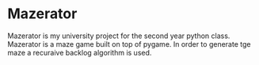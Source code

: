 # Mazerator
Mazerator is my university project for the second year python class. 
Mazerator is a maze game built on top of pygame. 
In order to generate tge maze a recuraive backlog algorithm is used. 
